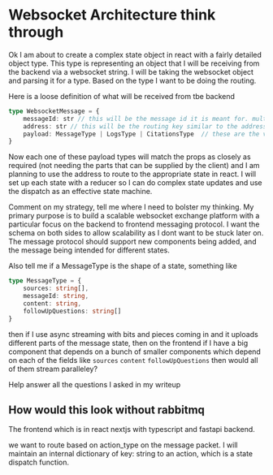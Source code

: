 # Websocket Architecture think through

Ok I am about to create a complex state object in react with a fairly detailed object type. This type is representing an object that I will be receiving from the backend via a websocket string. I will be taking the websocket object and parsing it for a type. Based on the type I want to be doing the routing. 

Here is a loose definition of what will be received from tbe backend

```ts
type WebsocketMessage = {
    messageId: str // this will be the message id it is meant for. multiple messages might be in play and internal states of multiple may be mutating around the same time due to async communication
    address: str // this will be the routing key similar to the address in a courier delivery, for example it could be the field name of the object that needs to be updated. Or it could map to a dispatch strategy. What do you think?
    payload: MessageType | LogsType | CitationsType  // these are the various components they can populate. The address and the payload will be a disambiguated type (is that right?)
}
```

Now each one of these payload types will match the props as closely as required (not needing the parts that can be supplied by the client) and I am planning to use the address to route to the appropriate state in react. I will set up each state with a reducer so I can do complex state updates and use the dispatch as an effective state machine. 

Comment on my strategy, tell me where I need to bolster my thinking. My primary purpose is to build a scalable websocket exchange platform with a particular focus on the backend to frontend messaging protocol. I want the schema on both sides to allow scalability as I dont want to be stuck later on. The message protocol should support new components being added, and the message being intended for different states. 

Also tell me if a MessageType is the shape of a state, something like

```typescript
type MessageType = {
    sources: string[],
    messageId: string, 
    content: string,
    followUpQuestions: string[]
}
```

then if I use async streaming with bits and pieces coming in and it uploads different parts of the message state, then on the frontend if I have a big component that depends on a bunch of smaller components which depend on each of the fields like `sources` `content` `followUpQuestions` then would all of them stream paralleley?

Help answer all the questions I asked in my writeup

## How would this look without rabbitmq

The frontend which is in react nextjs with typescript and fastapi backend.

we want to route based on action_type on the message packet. I will maintain an internal dictionary of key: string to an action, which is a state dispatch function. 